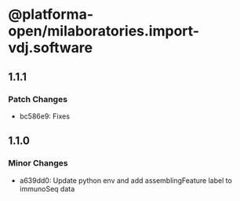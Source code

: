 # @platforma-open/milaboratories.import-vdj.software

## 1.1.1

### Patch Changes

- bc586e9: Fixes

## 1.1.0

### Minor Changes

- a639dd0: Update python env and add assemblingFeature label to immunoSeq data
